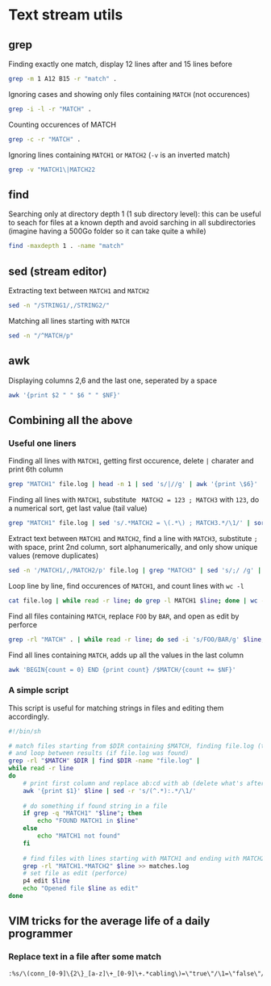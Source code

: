 # Text stream utils
## grep

Finding exactly one match, display 12 lines after and 15 lines before
```sh
grep -m 1 A12 B15 -r "match" .
```
Ignoring cases and showing only files containing ```MATCH``` (not occurences)
```sh
grep -i -l -r "MATCH" .
```
Counting occurences of MATCH
```sh
grep -c -r "MATCH" .
```
Ignoring lines containing ```MATCH1``` or ```MATCH2``` (```-v``` is an inverted match)
```sh
grep -v "MATCH1\|MATCH22
```
## find
Searching only at directory depth 1 (1 sub directory level): this can be useful to seach for files at a known depth and avoid sarching in all subdirectories (imagine having a 500Go folder so it can take quite a while)
```sh
find -maxdepth 1 . -name "match"
```
## sed (stream editor)
Extracting text between ```MATCH1``` and ```MATCH2```
```sh
sed -n "/STRING1/,/STRING2/"
```
Matching all lines starting with ```MATCH```
```sh
sed -n "/^MATCH/p"
```
## awk
Displaying columns 2,6 and the last one, seperated by a space
```sh
awk '{print $2 " " $6 " " $NF}'
```
## Combining all the above
### Useful one liners
Finding all lines with ```MATCH1```, getting first occurence, delete ```|``` charater and print 6th column 
```sh
grep "MATCH1" file.log | head -n 1 | sed 's/|//g' | awk '{print \$6}'
```
Finding all lines with ```MATCH1```, substitute ```  MATCH2 = 123 ; MATCH3 ``` with ```123```, do a numerical sort, get last value (tail value)
```sh
grep "MATCH1" file.log | sed 's/.*MATCH2 = \(.*\) ; MATCH3.*/\1/' | sort -n | tail -n 1
```
Extract text between ```MATCH1``` and ```MATCH2```, find a line with ```MATCH3```, substitute ```;``` with space, print 2nd column, sort alphanumerically, and only show unique values (remove duplicates) 
```sh
sed -n '/MATCH1/,/MATCH2/p' file.log | grep "MATCH3" | sed 's/;/ /g' | awk '{print \$2}'| sort | uniq
```
Loop line by line, find occurences of ```MATCH1```, and count lines with ```wc -l```
```sh
cat file.log | while read -r line; do grep -l MATCH1 $line; done | wc -l
```
Find all files containing ```MATCH```, replace ```FOO``` by ```BAR```, and open as edit by perforce
```sh
grep -rl "MATCH" . | while read -r line; do sed -i 's/FOO/BAR/g' $line; p4 edit $line; done
```

Find all lines containing ```MATCH```, adds up all the values in the last column
```sh
awk 'BEGIN{count = 0} END {print count} /$MATCH/{count += $NF}'
```

### A simple script
This script is useful for matching strings in files and editing them accordingly.
```sh
#!/bin/sh

# match files starting from $DIR containing $MATCH, finding file.log (treat grep output as paths)
# and loop between results (if file.log was found) 
grep -rl "$MATCH" $DIR | find $DIR -name "file.log" |
while read -r line
do
    # print first column and replace ab:cd with ab (delete what's after :)
    awk '{print $1}' $line | sed -r 's/(^.*):.*/\1/'
    
    # do something if found string in a file
    if grep -q "MATCH1" "$line"; then
        echo "FOUND MATCH1 in $line"
    else
        echo "MATCH1 not found"
    fi
    
    # find files with lines starting with MATCH1 and ending with MATCH2, append result to matches.log 
    grep -rl "MATCH1.*MATCH2" $line >> matches.log
    # set file as edit (perforce)
    p4 edit $line
    echo "Opened file $line as edit"
done
```

## VIM tricks for the average life of a daily programmer

### Replace text in a file after some match
```sh
:%s/\(conn_[0-9]\{2\}_[a-z]\+_[0-9]\+.*cabling\)=\"true\"/\1=\"false\"/g
```
